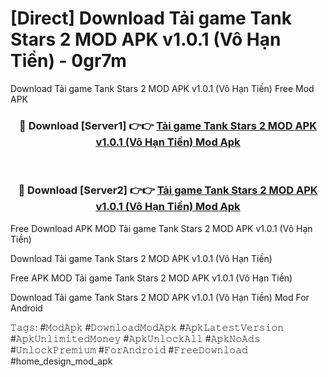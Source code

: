 # [Direct] Download Tải game Tank Stars 2 MOD APK v1.0.1 (Vô Hạn Tiền) - 0gr7m
Download Tải game Tank Stars 2 MOD APK v1.0.1 (Vô Hạn Tiền) Free Mod APK

<div align="center">
<h3>🔴 Download [Server1] 👉👉 <a href="https://apk-comot.site?title=Tải_game_Tank_Stars_2_MOD_APK_v1.0.1_(Vô_Hạn_Tiền)">Tải game Tank Stars 2 MOD APK v1.0.1 (Vô Hạn Tiền) Mod Apk</a></h3><br>

<h3>🔴 Download [Server2] 👉👉 <a href="https://apk-comot.site?title=Tải_game_Tank_Stars_2_MOD_APK_v1.0.1_(Vô_Hạn_Tiền)">Tải game Tank Stars 2 MOD APK v1.0.1 (Vô Hạn Tiền) Mod Apk</a></h3>
</div>


Free Download APK MOD Tải game Tank Stars 2 MOD APK v1.0.1 (Vô Hạn Tiền)

Download Tải game Tank Stars 2 MOD APK v1.0.1 (Vô Hạn Tiền) 

Free APK MOD Tải game Tank Stars 2 MOD APK v1.0.1 (Vô Hạn Tiền) 

Download Tải game Tank Stars 2 MOD APK v1.0.1 (Vô Hạn Tiền) Mod For Android

𝚃𝚊𝚐𝚜: #𝙼𝚘𝚍𝙰𝚙𝚔 #𝙳𝚘𝚠𝚗𝚕𝚘𝚊𝚍𝙼𝚘𝚍𝙰𝚙𝚔 #𝙰𝚙𝚔𝙻𝚊𝚝𝚎𝚜𝚝𝚅𝚎𝚛𝚜𝚒𝚘𝚗 #𝙰𝚙𝚔𝚄𝚗𝚕𝚒𝚖𝚒𝚝𝚎𝚍𝙼𝚘𝚗𝚎𝚢 #𝙰𝚙𝚔𝚄𝚗𝚕𝚘𝚌𝚔𝙰𝚕𝚕 #𝙰𝚙𝚔𝙽𝚘𝙰𝚍𝚜 #𝚄𝚗𝚕𝚘𝚌𝚔𝙿𝚛𝚎𝚖𝚒𝚞𝚖 #𝙵𝚘𝚛𝙰𝚗𝚍𝚛𝚘𝚒𝚍 #𝙵𝚛𝚎𝚎𝙳𝚘𝚠𝚗𝚕𝚘𝚊𝚍 #home_design_mod_apk